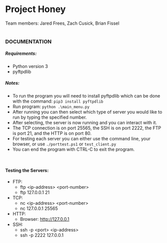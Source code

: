 # Project Honey
Team members: Jared Frees, Zach Cusick, Brian Fissel
<br/></br>

### DOCUMENTATION
##### Requirements:
* Python version 3
* pyftpdlib

##### Notes:
* To run the program you will need to install pyftpdlib which can be done with the command: `pip3 install pyftpdlib`<br/>
* Run program: `python .\main_menu.py`<br/>
* After running you can then select which type of server you would like to run by typing the specified number.<br/>
* After selecting, the server is now running and you can interact with it.<br/>
* The TCP connection is on port 25565, the SSH is on port 2222, the FTP is port 21, and the HTTP is on port 80.<br/>
* For testing each server you can either use the command line, your browser, or use `./porttest.ps1` or `test_client.py` <br/>
* You can end the program with CTRL-C to exit the program.

<br/>

#### Testing the Servers:
* FTP:
    * ftp \<ip-address> \<port-number>
    * ftp 127.0.0.1 21
* TCP:
    * nc \<ip-address> \<port-number>
    * nc 127.0.0.1 25565
* HTTP:
    * Browser: http://127.0.0.1
* SSH:
    * ssh -p \<port> \<ip-address>
    * ssh -p 2222 127.0.0.1
